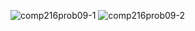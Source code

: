 ![comp216prob09-1](https://user-images.githubusercontent.com/105068708/210256416-7cc705d0-99ac-4ff0-b5d5-f524462df787.png)
![comp216prob09-2](https://user-images.githubusercontent.com/105068708/210256419-2d46f050-390d-43a5-86cb-6e4582fa87c8.png)
